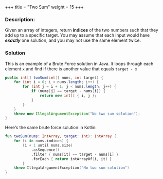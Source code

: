+++
title = "Two Sum"
weight = 15
+++

### Description: 

Given an array of integers, return **indices** of the two numbers such that they add up to a specific target.
You may assume that each input would have **_exactly_** one solution, and you may not use the same element twice.

### Solution

This is an example of a Brute Force solution in Java. It loops through each element `x` and find if there is another value that equals `target - x`

```java
public int[] twoSum(int[] nums, int target) {
    for (int i = 0; i < nums.length; i++) {
        for (int j = i + 1; j < nums.length; j++) {
            if (nums[j] == target - nums[i]) {
                return new int[] { i, j };
            }
        }
    }
    throw new IllegalArgumentException("No two sum solution");
}
```

Here's the same brute force solution in Kotlin

```kotlin
fun twoSum(nums: IntArray, target: Int): IntArray {
    for (i in nums.indices) {
        (i + 1 until nums.size)
            .asSequence()
            .filter { nums[it] == target - nums[i] }
            .forEach { return intArrayOf(i, it) }
        }
    throw IllegalArgumentException("No two sum solution")
}
```

